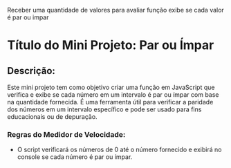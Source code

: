 Receber uma quantidade de valores para avaliar
função exibe se cada valor é par ou impar

# Título do Mini Projeto: Par ou Ímpar

## Descrição:

Este mini projeto tem como objetivo criar uma função em JavaScript que verifica e exibe se cada número em um intervalo é par ou ímpar com base na quantidade fornecida. É uma ferramenta útil para verificar a paridade dos números em um intervalo específico e pode ser usado para fins educacionais ou de depuração.

### Regras do Medidor de Velocidade:

- O script verificará os números de 0 até o número fornecido e exibirá no console se cada número é par ou ímpar.
